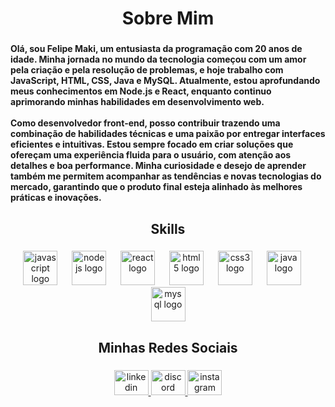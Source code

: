 <h1 align="center">Sobre Mim</h1>

###

<h4 align="left">Olá, sou Felipe Maki, um entusiasta da programação com 20 anos de idade. Minha jornada no mundo da tecnologia começou com um amor pela criação e pela resolução de problemas, e hoje trabalho com JavaScript, HTML, CSS, Java e MySQL. Atualmente, estou aprofundando meus conhecimentos em Node.js e React, enquanto continuo aprimorando minhas habilidades em desenvolvimento web.<br><br>Como desenvolvedor front-end, posso contribuir trazendo uma combinação de habilidades técnicas e uma paixão por entregar interfaces eficientes e intuitivas. Estou sempre focado em criar soluções que ofereçam uma experiência fluida para o usuário, com atenção aos detalhes e boa performance. Minha curiosidade e desejo de aprender também me permitem acompanhar as tendências e novas tecnologias do mercado, garantindo que o produto final esteja alinhado às melhores práticas e inovações.</h4>

###

<h2 align="center">Skills</h2>

###

<div align="center">
  <img src="https://cdn.jsdelivr.net/gh/devicons/devicon/icons/javascript/javascript-original.svg" height="55" alt="javascript logo"  />
  <img width="15" />
  <img src="https://cdn.jsdelivr.net/gh/devicons/devicon/icons/nodejs/nodejs-original.svg" height="55" alt="nodejs logo"  />
  <img width="15" />
  <img src="https://cdn.jsdelivr.net/gh/devicons/devicon/icons/react/react-original.svg" height="55" alt="react logo"  />
  <img width="15" />
  <img src="https://cdn.jsdelivr.net/gh/devicons/devicon/icons/html5/html5-original.svg" height="55" alt="html5 logo"  />
  <img width="15" />
  <img src="https://cdn.jsdelivr.net/gh/devicons/devicon/icons/css3/css3-original.svg" height="55" alt="css3 logo"  />
  <img width="15" />
  <img src="https://cdn.jsdelivr.net/gh/devicons/devicon/icons/java/java-original.svg" height="55" alt="java logo"  />
  <img width="15" />
  <img src="https://cdn.jsdelivr.net/gh/devicons/devicon/icons/mysql/mysql-original.svg" height="55" alt="mysql logo"  />
</div>

###

<h2 align="center">Minhas Redes Sociais</h2>

###

<div align="center">
  <a href="https://www.linkedin.com/in/felipe-maki-781924287/" target="_blank">
    <img src="https://raw.githubusercontent.com/maurodesouza/profile-readme-generator/master/src/assets/icons/social/linkedin/default.svg" width="55" height="40" alt="linkedin logo"  />
  </a>
  <a href="https://www.discordapp.com/users/360898375597424641" target="_blank">
    <img src="https://raw.githubusercontent.com/maurodesouza/profile-readme-generator/master/src/assets/icons/social/discord/default.svg" width="55" height="40" alt="discord logo"  />
  </a>
  <a href="https://www.instagram.com/hidekikkkk/" target="_blank">
    <img src="https://raw.githubusercontent.com/maurodesouza/profile-readme-generator/master/src/assets/icons/social/instagram/default.svg" width="55" height="40" alt="instagram logo"  />
  </a>
</div>

###
